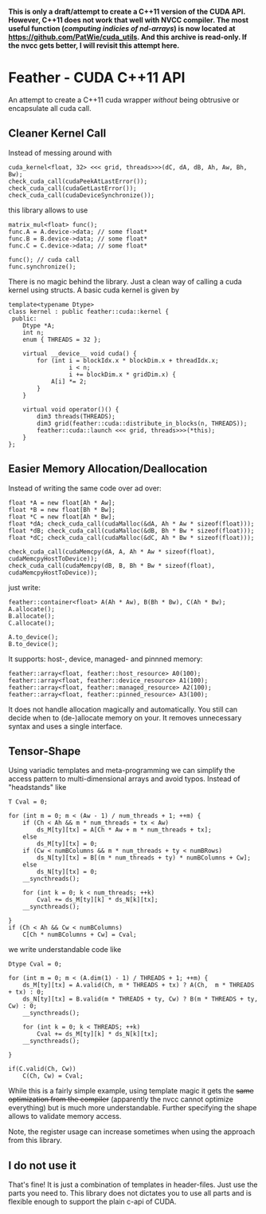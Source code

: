 **This is only a draft/attempt to create a C++11 version of the CUDA API. However, C++11 does not work that well with NVCC compiler. The most useful function (*computing indicies of nd-arrays*) is now located at https://github.com/PatWie/cuda_utils. And this archive is read-only. If the nvcc gets better, I will revisit this attempt here.**


# Feather - CUDA C++11 API

An attempt to create a C++11 cuda wrapper *without* being obtrusive or encapsulate all cuda call.

## Cleaner Kernel Call

Instead of messing around with

````cuda
cuda_kernel<float, 32> <<< grid, threads>>>(dC, dA, dB, Ah, Aw, Bh, Bw);
check_cuda_call(cudaPeekAtLastError());
check_cuda_call(cudaGetLastError());
check_cuda_call(cudaDeviceSynchronize());
````

this library allows to use

````cuda
matrix_mul<float> func();
func.A = A.device->data; // some float*
func.B = B.device->data; // some float*
func.C = C.device->data; // some float*

func(); // cuda call
func.synchronize();
````

There is no magic behind the library. Just a clean way of calling a cuda kernel using structs. A basic cuda kernel is given by

````cuda
template<typename Dtype>
class kernel : public feather::cuda::kernel {
 public:
    Dtype *A;
    int n;
    enum { THREADS = 32 };

    virtual __device__ void cuda() {
        for (int i = blockIdx.x * blockDim.x + threadIdx.x; 
                 i < n; 
                 i += blockDim.x * gridDim.x) {
            A[i] *= 2;
        }
    }

    virtual void operator()() {
        dim3 threads(THREADS);
        dim3 grid(feather::cuda::distribute_in_blocks(n, THREADS));
        feather::cuda::launch <<< grid, threads>>>(*this);
    }
};
````

## Easier Memory Allocation/Deallocation

Instead of writing the same code over ad over:

````cuda
float *A = new float[Ah * Aw];
float *B = new float[Bh * Bw];
float *C = new float[Ah * Bw];
float *dA; check_cuda_call(cudaMalloc(&dA, Ah * Aw * sizeof(float)));
float *dB; check_cuda_call(cudaMalloc(&dB, Bh * Bw * sizeof(float)));
float *dC; check_cuda_call(cudaMalloc(&dC, Ah * Bw * sizeof(float)));

check_cuda_call(cudaMemcpy(dA, A, Ah * Aw * sizeof(float), cudaMemcpyHostToDevice));
check_cuda_call(cudaMemcpy(dB, B, Bh * Bw * sizeof(float), cudaMemcpyHostToDevice));
````

just write:

````cuda
feather::container<float> A(Ah * Aw), B(Bh * Bw), C(Ah * Bw); 
A.allocate();
B.allocate();
C.allocate();

A.to_device();
B.to_device();
````

It supports: host-, device, managed- and pinnned memory:

````cuda
feather::array<float, feather::host_resource> A0(100);
feather::array<float, feather::device_resource> A1(100);
feather::array<float, feather::managed_resource> A2(100);
feather::array<float, feather::pinned_resource> A3(100);
````

It does not handle allocation magically and automatically. You still can decide when to (de-)allocate memory on your. It removes unnecessary syntax and uses a single interface.


## Tensor-Shape

Using variadic templates and meta-programming we can simplify the access pattern to multi-dimensional arrays and avoid typos. Instead of "headstands" like

````cuda
T Cval = 0;

for (int m = 0; m < (Aw - 1) / num_threads + 1; ++m) {
    if (Ch < Ah && m * num_threads + tx < Aw)
        ds_M[ty][tx] = A[Ch * Aw + m * num_threads + tx];
    else
        ds_M[ty][tx] = 0;
    if (Cw < numBColumns && m * num_threads + ty < numBRows)
        ds_N[ty][tx] = B[(m * num_threads + ty) * numBColumns + Cw];
    else
        ds_N[ty][tx] = 0;
    __syncthreads();

    for (int k = 0; k < num_threads; ++k)
        Cval += ds_M[ty][k] * ds_N[k][tx];
    __syncthreads();

}
if (Ch < Ah && Cw < numBColumns)
    C[Ch * numBColumns + Cw] = Cval;
````

we write understandable code like

````cuda
Dtype Cval = 0;

for (int m = 0; m < (A.dim(1) - 1) / THREADS + 1; ++m) {
    ds_M[ty][tx] = A.valid(Ch, m * THREADS + tx) ? A(Ch,  m * THREADS + tx) : 0;
    ds_N[ty][tx] = B.valid(m * THREADS + ty, Cw) ? B(m * THREADS + ty, Cw) : 0;
    __syncthreads();

    for (int k = 0; k < THREADS; ++k)
        Cval += ds_M[ty][k] * ds_N[k][tx];
    __syncthreads();

}

if(C.valid(Ch, Cw))
    C(Ch, Cw) = Cval;
````

While this is a fairly simple example, using template magic it gets the ~~same optimization from the compiler~~ (apparently the nvcc cannot optimize everything) but is much more understandable. Further specifying the shape allows to validate memory access.

Note, the register usage can increase sometimes when using the approach from this library.


## I do not use it
That's fine! It is just a combination of templates in header-files. Just use the parts you need to. This library does not dictates you to use all parts and is flexible enough to support the plain c-api of CUDA.
